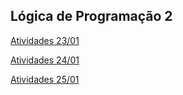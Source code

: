 ## Lógica de Programação 2

[Atividades 23/01](https://github.com/ThiagooSG/FullStack_RPV/tree/main/FullStack_RPV/logica_progamacao_2/Atividade_230124)

[Atividades 24/01](https://github.com/ThiagooSG/FullStack_RPV/tree/main/FullStack_RPV/logica_progamacao_2/Atividade_240124)

[Atividades 25/01](https://github.com/ThiagooSG)
